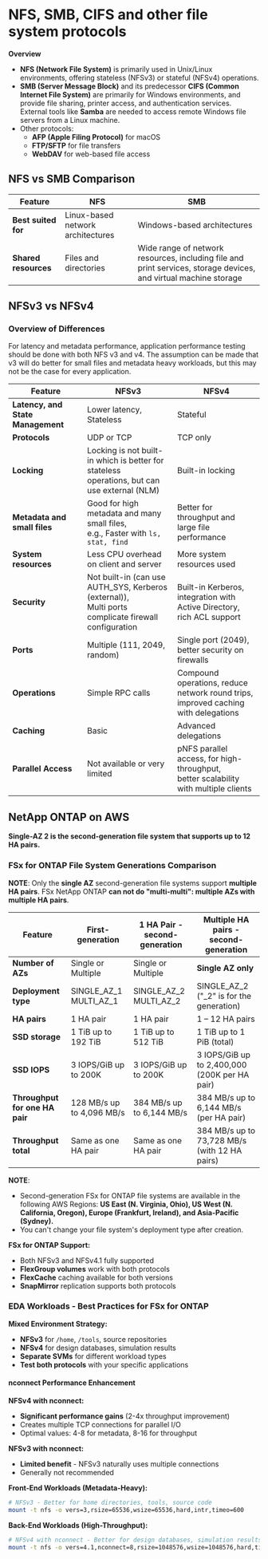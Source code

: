 # NFS, SMB, CIFS and other file system protocols


**Overview**
* **NFS (Network File System)** is primarily used in Unix/Linux environments, offering stateless (NFSv3) or stateful (NFSv4) operations. 
* **SMB (Server Message Block)** and its predecessor **CIFS (Common Internet File System)** are primarily for Windows environments, 
  and provide file sharing, printer access, and authentication services. External tools like **Samba** are needed to access remote 
  Windows file servers from a Linux machine.
* Other protocols:
  *  **AFP (Apple Filing Protocol)** for macOS
  *  **FTP/SFTP** for file transfers
  *  **WebDAV** for web-based file access


## NFS vs SMB Comparison

<table>
  <thead>
    <tr>
      <th>Feature</th>
      <th>NFS</th>
      <th>SMB</th>
    </tr>
  </thead>
  <tbody>
    <tr>
      <td><strong>Best suited for</strong></td>
      <td>Linux-based network architectures</td>
      <td>Windows-based architectures</td>
    </tr>
    <tr>
      <td><strong>Shared resources</strong></td>
      <td>Files and directories</td>
      <td>Wide range of network resources, including file and print services, storage devices, and virtual machine storage</td>
    </tr>
  </tbody>
</table>

## NFSv3 vs NFSv4 

### Overview of Differences

For latency and metadata performance, application performance testing should be done with both NFS v3 and v4. The 
assumption can be made that v3 will do better for small files and metadata heavy workloads, but this may not be the case
for every application.

<table>
  <thead>
    <tr>
      <th>Feature</th>
      <th>NFSv3</th>
      <th>NFSv4</th>
    </tr>
  </thead>
  <tbody>
    <tr>
      <td><strong>Latency, and State Management</strong></td>
      <td>Lower latency, Stateless</td>
      <td>Stateful</td>
    </tr>
    <tr>
      <td><strong>Protocols</strong></td>
      <td>UDP or TCP</td>
      <td>TCP only</td>
    </tr>
    <tr>
      <td><strong>Locking</strong></td>
      <td>Locking is not built-in which is better for stateless<br> operations, but can use external (NLM)</td>
      <td>Built-in locking</td>
    </tr>
    <tr>
      <td><strong>Metadata and small files</strong></td>
      <td>Good for high metadata and many small files,<br> e.g., Faster with <code>ls, stat, find</code></td>
      <td>Better for throughput and large file performance</td> 
    </tr>
    <tr>
      <td><strong>System resources</strong></td>
      <td>Less CPU overhead on client and server</td>
      <td>More system resources used</td>
    </tr>
    <tr>
      <td><strong>Security</strong></td>
      <td>Not built-in (can use AUTH_SYS, Kerberos (external)),<br> Multi ports complicate firewall configuration</td>
      <td>Built-in Kerberos, integration with Active Directory,<br> rich ACL support</td>
    </tr>
    <tr>
      <td><strong>Ports</strong></td>
      <td>Multiple (111, 2049, random)</td>
      <td>Single port (2049), better security on firewalls</td>
    </tr>
    <tr>
      <td><strong>Operations</strong></td>
      <td>Simple RPC calls</td>
      <td>Compound operations, reduce network round trips,<br> improved caching with delegations</td>
    </tr>
    <tr>
      <td><strong>Caching</strong></td>
      <td>Basic</td>
      <td>Advanced delegations</td>
    </tr>
    <tr>
      <td><strong>Parallel Access</strong></td>
      <td>Not available or very limited</td>
      <td>pNFS parallel access, for high-throughput,<br> better scalability with multiple clients</td>
    </tr>
  </tbody>
</table>

## NetApp ONTAP on AWS

**Single-AZ 2 is the second-generation file system that supports up to 12 HA pairs.**

### FSx for ONTAP File System Generations Comparison

**NOTE**: Only the **single AZ** second-generation file systems support **multiple HA pairs**. FSx NetApp ONTAP **can not do "multi-multi": multiple AZs with multiple HA pairs**.

| Feature                         | First-generation            | 1 HA Pair - second-generation  | Multiple HA pairs - second-generation         |
|---------------------------------|-----------------------------|--------------------------------|-----------------------------------------------|
| **Number of AZs**               | Single or Multiple          | Single or Multiple             | **Single AZ only**                            | 
| **Deployment type**             | SINGLE_AZ_1<br> MULTI_AZ_1  | SINGLE_AZ_2<br>MULTI_AZ_2      | SINGLE_AZ_2   ("_2" is for the generation)    |
| **HA pairs**                    | 1 HA pair                   | 1 HA pair                      | 1 – 12 HA pairs                               |
| **SSD storage**                 | 1 TiB up to 192 TiB         | 1 TiB up to 512 TiB            | 1 TiB up to 1 PiB (total)                     |
| **SSD IOPS**                    | 3 IOPS/GiB up to 200K       | 3 IOPS/GiB up to 200K          | 3 IOPS/GiB up to 2,400,000 (200K per HA pair) |
| **Throughput for one HA pair**  | 128 MB/s up to 4,096 MB/s   | 384 MB/s up to 6,144 MB/s      | 384 MB/s up to 6,144 MB/s (per HA pair)       |
| **Throughput total**            | Same as one HA pair         | Same as one HA pair            | 384 MB/s up to 73,728 MB/s (with 12 HA pairs) |

**NOTE**:
* Second-generation FSx for ONTAP file systems are available in the following AWS Regions: **US East (N. Virginia, Ohio), US West (N. California, Oregon), Europe (Frankfurt, Ireland), and Asia-Pacific (Sydney).**
* You can't change your file system's deployment type after creation.

**FSx for ONTAP Support:**
- Both NFSv3 and NFSv4.1 fully supported
- **FlexGroup volumes** work with both protocols
- **FlexCache** caching available for both versions
- **SnapMirror** replication supports both protocols

### EDA Workloads - Best Practices for FSx for ONTAP

**Mixed Environment Strategy:**
- **NFSv3** for `/home`, `/tools`, source repositories
- **NFSv4** for design databases, simulation results
- **Separate SVMs** for different workload types
- **Test both protocols** with your specific applications

#### nconnect Performance Enhancement

**NFSv4 with nconnect:**
- **Significant performance gains** (2-4x throughput improvement)
- Creates multiple TCP connections for parallel I/O
- Optimal values: 4-8 for metadata, 8-16 for throughput

**NFSv3 with nconnect:**
- **Limited benefit** - NFSv3 naturally uses multiple connections
- Generally not recommended

**Front-End Workloads (Metadata-Heavy):**
```bash
# NFSv3 - Better for home directories, tools, source code
mount -t nfs -o vers=3,rsize=65536,wsize=65536,hard,intr,timeo=600
```

**Back-End Workloads (High-Throughput):**
```bash
# NFSv4 with nconnect - Better for design databases, simulation results
mount -t nfs -o vers=4.1,nconnect=8,rsize=1048576,wsize=1048576,hard,timeo=600
```






